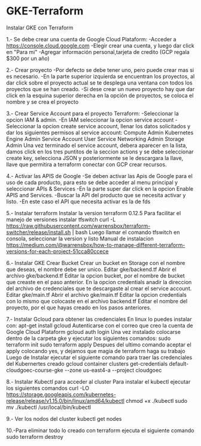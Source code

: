 # GKE-Terraform
Instalar GKE con Terraform


1.- Se debe crear una cuenta de Google Cloud Plataform:
    -Acceder a https://console.cloud.google.com
    -Elegir crear una cuenta, y luego dar click en "Para mi"
    -Agregar información personal,tarjeta de credito (GCP regala $300 por un año)
    
2.- Crear proyecto
    -Por defecto se debe tener uno, pero puede crear mas si es necesario.
    -En la parte superior izquierda se encuentran los proyectos, al dar click sobre el proyecto actual se te desplega una ventana con todos los proyectos que se han      creado.
    -Si dese crear un nuevo proyecto hay que dar click en la esquina superior derecha en la opción de proyectos, se coloca el nombre y se crea el proyecto
    
3.- Crear Service Account para el proyecto Terraform:
    -Seleccionar la opcion IAM & admin.
    -En IAM seleccionar la opcion service account
    -Seleccionar la opcion create service account, llenar los datos solicitados y dar los siguientes permisos al service account:
      Compute Admin
      Kubernetes Engine Admin
      Service Account User
      Service Networking Admin
      Storage Admin
    Una vez terminado el service account, debera aparecer en la lista, damos click en los tres puntitos de la seccion actions y se debe seleccionar create key,         selecciona JSON y posteriormente se le descargara la llave, llave que permitira a terraform conectar con GCP crear recursos.
    
    
    
4.- Activar las APIS de Google
    -Se deben activar las Apis de Google para el uso de cada producto, para esto se debe acceder al menu principal y seleccionar APIs & Services
    -En la parte super dar click en la opcion Enable APIS and Services.
    -Buscar la API del producto que se necesita activar y listo.
    -En este caso el API que necesita activar es la de fds
    
    
5.- Instalar terraform
    Instalar la version terraform 0.12.5
    Para facilitar el manejo de versiones instalar tfswitch
    curl -L https://raw.githubusercontent.com/warrensbox/terraform-switcher/release/install.sh | bash
    Luego llamar el comando tfswitch en consola, seleccionar la version y listo
    Manual de instalacion https://medium.com/@warrensbox/how-to-manage-different-terraform-versions-for-each-project-51cca80ccece
    
6.- Instalar GKE
    Crear Bucket
    Crear un bucket en Storage con el nombre que deseas, el nombre debe ser unico.
    Editar gke/backend.tf
    Abrir el archivo gke/backend.tf
    Editar la opcion bucket, por el nombre de bucket que creaste en el paso anterior.
    En la opcion credentials anadir la direccion del archivo de credenciales que te descargaste al crear el service account.
    Editar gke/main.tf
    Abrir el archivo gke/main.tf
    Editar la opcion credentials con lo mismo que colocaste en el archivo backend.tf
    Editar el nombre del proyecto, por el que hayas creado en los pasos anteriores.
    
7.- Instalar Gcloud para obtener las credenciales
    En linux lo puedes instalar con:
        apt-get install gcloud
    Autenticarse con el correo que creo la cuenta de Google Cloud Plataform
        gcloud auth login
    Una vez instalado colocarse dentro de la carpeta gke y ejecutar los siguientes comandos:
        sudo terraform init
        sudo terraform apply
    Despues del ultimo comando aceptar el apply colocando yes, y dejamos que magia de terraform haga su trabajo
    Luego de Instalar ejecutar el siguiente comando para traer las credenciales del Kubernertes creado
        gcloud container clusters get-credentials default-cloudgoec-course-gke --zone us-east4-a --project cloudgoec
        
8.- Instalar Kubectl para acceder al cluster
    Para instalar el kubectl ejecutar los siguientes comandos
        curl -LO https://storage.googleapis.com/kubernetes-release/release/v1.15.0/bin/linux/amd64/kubectl
        chmod +x ./kubectl
        sudo mv ./kubectl /usr/local/bin/kubectl        
        
9.- Ver los nodos del cluster
        kubectl get nodes        
    
    
10.-Para eliminar todo lo creado con terraform ejecuta el siguiente comando
        sudo terraform destroy    
    
